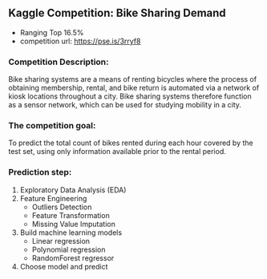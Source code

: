 ## Kaggle Competition: Bike Sharing Demand

+ Ranging Top 16.5%
+ competition url: https://pse.is/3rryf8

### Competition Description:
Bike sharing systems are a means of renting bicycles where the process of obtaining membership, rental, and bike return is automated via a network of kiosk locations throughout a city. Bike sharing systems therefore function as a sensor network, which can be used for studying mobility in a city.

### The competition goal:
To predict the total count of bikes rented during each hour covered by the test set, using only information available prior to the rental period.

### Prediction step:
1. Exploratory Data Analysis (EDA)
2. Feature Engineering
    + Outliers Detection
    + Feature Transformation
    + Missing Value Imputation
3. Build machine learning models
    + Linear regression
    + Polynomial regression
    + RandomForest regressor
4. Choose model and predict